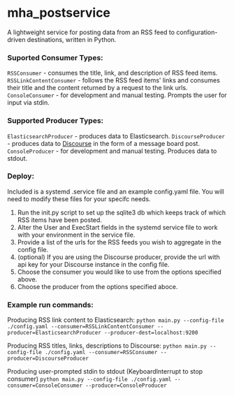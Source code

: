 # mha_postservice
A lightweight service for posting data from an RSS feed to configuration-driven destinations, written in Python.

### Suported Consumer Types:
`RSSConsumer` - consumes the title, link, and description of RSS feed items.
`RSSLinkContentConsumer` - follows the RSS feed items' links and consumes their title and the content returned by a request to the link urls.
`ConsoleConsumer` - for development and manual testing. Prompts the user for input via stdin.

### Supported Producer Types:
`ElasticsearchProducer` - produces data to Elasticsearch.
`DiscourseProducer` - produces data to [Discourse](https://www.discourse.org/) in the form of a message board post.
`ConsoleProducer` - for development and manual testing. Produces data to stdout.

### Deploy:
Included is a systemd .service file and an example config.yaml file.
You will need to modify these files for your specifc needs.

1) Run the init.py script to set up the sqlite3 db which keeps track of which RSS items have been posted.
1) Alter the User and ExecStart fields in the systemd service file to work with your environment in the service file.
1) Provide a list of the urls for the RSS feeds you wish to aggregate in the config file.
1) (optional) If you are using the Discourse producer, provide the url with api key for your Discourse instance in the config file.
1) Choose the consumer you would like to use from the options specified above.
1) Choose the producer from the options specified aboce.

### Example run commands:
Producing RSS link content to Elasticsearch:
`python main.py --config-file ./config.yaml --consumer=RSSLinkContentConsumer --producer=ElasticsearchProducer --producer-dest=localhost:9200`

Producing RSS titles, links, descriptions to Discourse:
`python main.py --config-file ./config.yaml --consumer=RSSConsumer --producer=DiscourseProducer`

Producing user-prompted stdin to stdout (KeyboardInterrupt to stop consumer)
`python main.py --config-file ./config.yaml --consumer=ConsoleConsumer --producer=ConsoleProducer`
